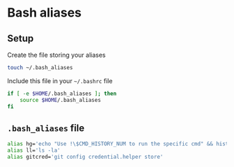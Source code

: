 # Bash aliases

## Setup

Create the file storing your aliases

```bash
touch ~/.bash_aliases
```

Include this file in your `~/.bashrc` file

```bash
if [ -e $HOME/.bash_aliases ]; then
    source $HOME/.bash_aliases
fi
```

## `.bash_aliases` file

```bash
alias hg='echo "Use !\$CMD_HISTORY_NUM to run the specific cmd" && history|grep'
alias ll='ls -la'
alias gitcred='git config credential.helper store'
```
